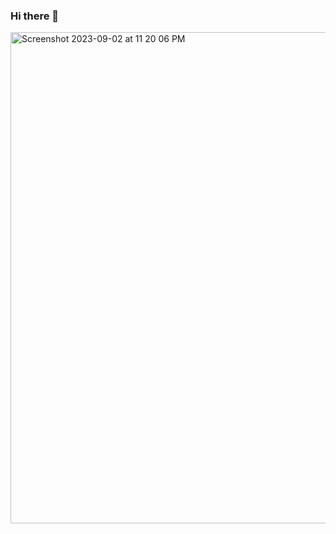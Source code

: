 ### Hi there 👋

<img width="786" alt="Screenshot 2023-09-02 at 11 20 06 PM" src="https://github.com/mSaadSalman/mSaadSalman/assets/105026161/8d18173c-7ccd-47f9-87d4-17c66ebe2932">



<!--
**mSaadSalman/mSaadSalman** is a ✨ _special_ ✨ repository because its `README.md` (this file) appears on your GitHub profile.

Here are some ideas to get you started:

- 🔭 I’m currently working on ...
- 🌱 I’m currently learning ...
- 👯 I’m looking to collaborate on ...
- 🤔 I’m looking for help with ...
- 💬 Ask me about ...
- 📫 How to reach me: ...
- 😄 Pronouns: ...
- ⚡ Fun fact: ...
-->
